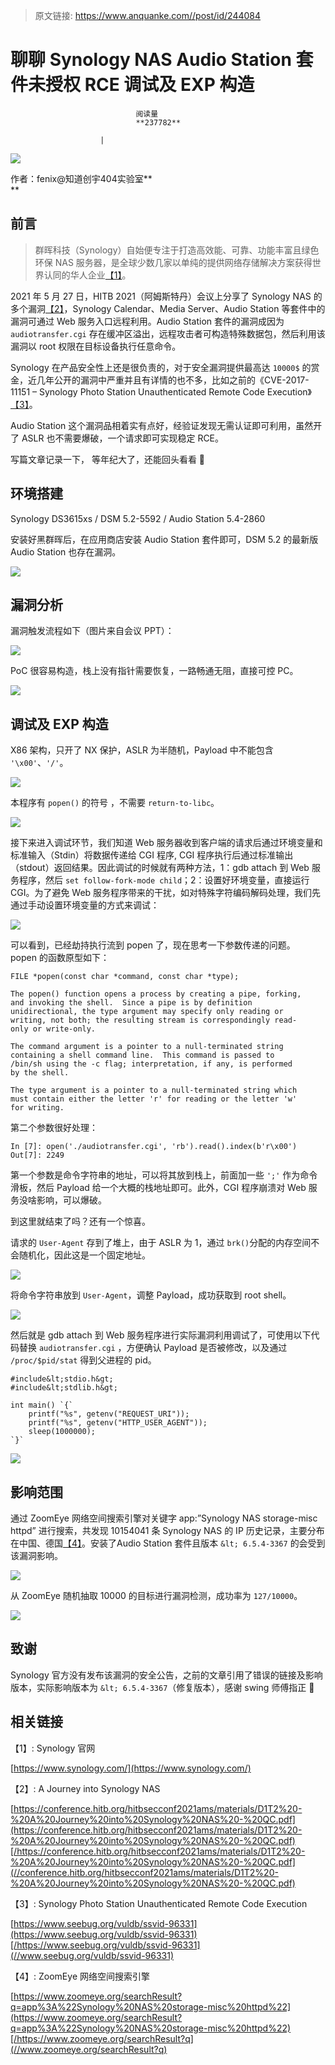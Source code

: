 > 原文链接: https://www.anquanke.com//post/id/244084 


# 聊聊 Synology NAS Audio Station 套件未授权 RCE 调试及 EXP 构造


                                阅读量   
                                **237782**
                            
                        |
                        
                                                                                    



[![](https://p2.ssl.qhimg.com/t0129ad2f7f4081f1ad.jpg)](https://p2.ssl.qhimg.com/t0129ad2f7f4081f1ad.jpg)



作者：fenix@知道创宇404实验室**<br>**

## 前言

> 群晖科技（Synology）自始便专注于打造高效能、可靠、功能丰富且绿色环保 NAS 服务器，是全球少数几家以单纯的提供网络存储解决方案获得世界认同的华人企业[【1】](https://www.synology.com/)。

2021 年 5 月 27 日，HITB 2021（阿姆斯特丹）会议上分享了 Synology NAS 的多个漏洞[【2】](https://conference.hitb.org/hitbsecconf2021ams/materials/D1T2%20-%20A%20Journey%20into%20Synology%20NAS%20-%20QC.pdf)，Synology Calendar、Media Server、Audio Station 等套件中的漏洞可通过 Web 服务入口远程利用。Audio Station 套件的漏洞成因为 `audiotransfer.cgi` 存在缓冲区溢出，远程攻击者可构造特殊数据包，然后利用该漏洞以 root 权限在目标设备执行任意命令。

Synology 在产品安全性上还是很负责的，对于安全漏洞提供最高达 `10000$` 的赏金，近几年公开的漏洞中严重并且有详情的也不多，比如之前的《CVE-2017-11151 – Synology Photo Station Unauthenticated Remote Code Execution》 [【3】](https://www.seebug.org/vuldb/ssvid-96331)。

Audio Station 这个漏洞品相着实有点好，经验证发现无需认证即可利用，虽然开了 ASLR 也不需要爆破，一个请求即可实现稳定 RCE。

写篇文章记录一下， 等年纪大了，还能回头看看 🙂



## 环境搭建

Synology DS3615xs / DSM 5.2-5592 / Audio Station 5.4-2860

安装好黑群晖后，在应用商店安装 Audio Station 套件即可，DSM 5.2 的最新版 Audio Station 也存在漏洞。

[![](https://p1.ssl.qhimg.com/t01496bcafbc1f5db07.png)](https://p1.ssl.qhimg.com/t01496bcafbc1f5db07.png)



## 漏洞分析

漏洞触发流程如下（图片来自会议 PPT）：

[![](https://p3.ssl.qhimg.com/t01c8ea6ba5e872efe2.png)](https://p3.ssl.qhimg.com/t01c8ea6ba5e872efe2.png)

PoC 很容易构造，栈上没有指针需要恢复，一路畅通无阻，直接可控 PC。

[![](https://p5.ssl.qhimg.com/t01001d763d0bf23f6d.png)](https://p5.ssl.qhimg.com/t01001d763d0bf23f6d.png)



## 调试及 EXP 构造

X86 架构，只开了 NX 保护，ASLR 为半随机，Payload 中不能包含 `'\x00'`、`'/'`。

[![](https://p5.ssl.qhimg.com/t01c82a8e0e34923864.png)](https://p5.ssl.qhimg.com/t01c82a8e0e34923864.png)

本程序有 `popen()` 的符号 ，不需要 `return-to-libc`。

[![](https://p4.ssl.qhimg.com/t010e973e3d19e10f96.png)](https://p4.ssl.qhimg.com/t010e973e3d19e10f96.png)

接下来进入调试环节，我们知道 Web 服务器收到客户端的请求后通过环境变量和标准输入（Stdin）将数据传递给 CGI 程序, CGI 程序执行后通过标准输出（stdout）返回结果。因此调试的时候就有两种方法，1：gdb attach 到 Web 服务程序，然后 `set follow-fork-mode child`；2：设置好环境变量，直接运行 CGI。为了避免 Web 服务程序带来的干扰，如对特殊字符编码解码处理，我们先通过手动设置环境变量的方式来调试：

[![](https://p4.ssl.qhimg.com/t01ac74c62cdcc43fde.png)](https://p4.ssl.qhimg.com/t01ac74c62cdcc43fde.png)

可以看到，已经劫持执行流到 popen 了，现在思考一下参数传递的问题。<br>
popen 的函数原型如下：

```
FILE *popen(const char *command, const char *type);

The popen() function opens a process by creating a pipe, forking,
and invoking the shell.  Since a pipe is by definition
unidirectional, the type argument may specify only reading or
writing, not both; the resulting stream is correspondingly read-
only or write-only.

The command argument is a pointer to a null-terminated string
containing a shell command line.  This command is passed to
/bin/sh using the -c flag; interpretation, if any, is performed
by the shell.

The type argument is a pointer to a null-terminated string which
must contain either the letter 'r' for reading or the letter 'w'
for writing.
```

第二个参数很好处理：

```
In [7]: open('./audiotransfer.cgi', 'rb').read().index(b'r\x00')
Out[7]: 2249
```

第一个参数是命令字符串的地址，可以将其放到栈上，前面加一些 `';'` 作为命令滑板，然后 Payload 给一个大概的栈地址即可。此外，CGI 程序崩溃对 Web 服务没啥影响，可以爆破。

到这里就结束了吗？还有一个惊喜。

请求的 `User-Agent` 存到了堆上，由于 ASLR 为 1，通过 `brk()`分配的内存空间不会随机化，因此这是一个固定地址。

[![](https://p2.ssl.qhimg.com/t01437a21ccd461cc05.png)](https://p2.ssl.qhimg.com/t01437a21ccd461cc05.png)

将命令字符串放到 `User-Agent`，调整 Payload，成功获取到 root shell。

[![](https://p1.ssl.qhimg.com/t018e2896751276d58c.png)](https://p1.ssl.qhimg.com/t018e2896751276d58c.png)

然后就是 gdb attach 到 Web 服务程序进行实际漏洞利用调试了，可使用以下代码替换 `audiotransfer.cgi` ，方便确认 Payload 是否被修改，以及通过 `/proc/$pid/stat` 得到父进程的 pid。

```
#include&lt;stdio.h&gt;
#include&lt;stdlib.h&gt;

int main() `{`
    printf("%s", getenv("REQUEST_URI"));
    printf("%s", getenv("HTTP_USER_AGENT"));
    sleep(1000000);
`}`
```

[![](https://p0.ssl.qhimg.com/t012067855d9f8ede09.png)](https://p0.ssl.qhimg.com/t012067855d9f8ede09.png)



## 影响范围

通过 ZoomEye 网络空间搜索引擎对关键字 app:”Synology NAS storage-misc httpd” 进行搜索，共发现 10154041 条 Synology NAS 的 IP 历史记录，主要分布在中国、德国[【4】](https://www.zoomeye.org/searchResult?q=app%3A%22Synology%20NAS%20storage-misc%20httpd%22)。安装了Audio Station 套件且版本 `&lt; 6.5.4-3367` 的会受到该漏洞影响。

[![](https://p3.ssl.qhimg.com/t019b692737246a5d0a.png)](https://p3.ssl.qhimg.com/t019b692737246a5d0a.png)

从 ZoomEye 随机抽取 10000 的目标进行漏洞检测，成功率为 `127/10000`。

[![](https://p3.ssl.qhimg.com/t015d0106146d558380.png)](https://p3.ssl.qhimg.com/t015d0106146d558380.png)



## 致谢

Synology 官方没有发布该漏洞的安全公告，之前的文章引用了错误的链接及影响版本，实际影响版本为 `&lt; 6.5.4-3367`（修复版本），感谢 swing 师傅指正 🙂



## 相关链接

【1】: Synology 官网

[https://www.synology.com/](https://www.synology.com/)

【2】: A Journey into Synology NAS

[https://conference.hitb.org/hitbsecconf2021ams/materials/D1T2%20-%20A%20Journey%20into%20Synology%20NAS%20-%20QC.pdf](https://conference.hitb.org/hitbsecconf2021ams/materials/D1T2%20-%20A%20Journey%20into%20Synology%20NAS%20-%20QC.pdf)[/https://conference.hitb.org/hitbsecconf2021ams/materials/D1T2%20-%20A%20Journey%20into%20Synology%20NAS%20-%20QC.pdf](//conference.hitb.org/hitbsecconf2021ams/materials/D1T2%20-%20A%20Journey%20into%20Synology%20NAS%20-%20QC.pdf)

【3】: Synology Photo Station Unauthenticated Remote Code Execution

[https://www.seebug.org/vuldb/ssvid-96331](https://www.seebug.org/vuldb/ssvid-96331)[/https://www.seebug.org/vuldb/ssvid-96331](//www.seebug.org/vuldb/ssvid-96331)

【4】: ZoomEye 网络空间搜索引擎

[https://www.zoomeye.org/searchResult?q=app%3A%22Synology%20NAS%20storage-misc%20httpd%22](https://www.zoomeye.org/searchResult?q=app%3A%22Synology%20NAS%20storage-misc%20httpd%22)[/https://www.zoomeye.org/searchResult?q](//www.zoomeye.org/searchResult?q)
